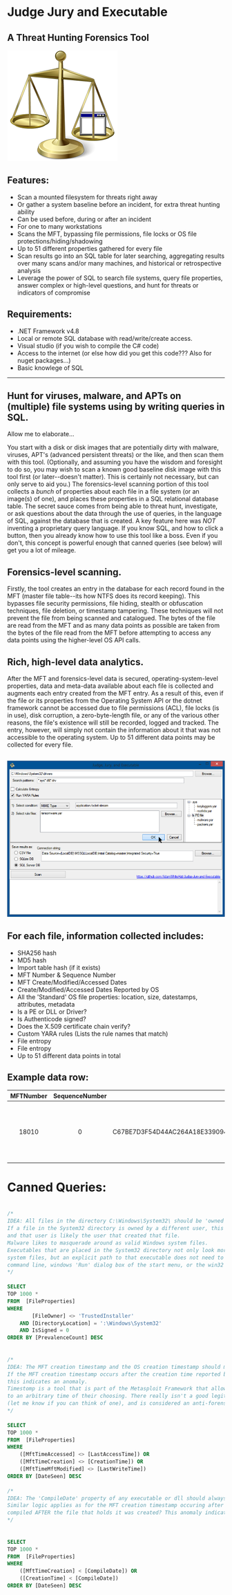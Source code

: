# Judge Jury and Executable
## A Threat Hunting Forensics Tool


![Judge Jury and Executable Logo](https://github.com/AdamWhiteHat/Judge-Jury-and-Executable/blob/master/Logo.png "It's your environment, you be the judge, jury and executioner") 


## Features:
 - Scan a mounted filesystem for threats right away
 - Or gather a system baseline before an incident, for extra threat hunting ability
 - Can be used before, during or after an incident
 - For one to many workstations
 - Scans the MFT, bypassing file permissions, file locks or OS file protections/hiding/shadowing
 - Up to 51 different properties gathered for every file
 - Scan results go into an SQL table for later searching, aggregating results over many scans and/or many machines, and historical or retrospective analysis
 - Leverage the power of SQL to search file systems, query file properties, answer complex or high-level questions, and hunt for threats or indicators of compromise


## Requirements:
 - .NET Framework v4.8
 - Local or remote SQL database with read/write/create access.
 - Visual studio (if you wish to compile the C# code)
 - Access to the internet (or else how did you get this code??? Also for nuget packages...)
 - Basic knowlege of SQL



___




## Hunt for viruses, malware, and APTs on (multiple) file systems using by writing queries in SQL.


Allow me to elaborate...

You start with a disk or disk images that are potentially dirty with malware, viruses, APT's (advanced persistent threats) or the like, and then scan them with this tool. (Optionally, and assuming you have the wisdom and foresight to do so, you may wish to scan a known good baseline disk image with this tool first (or later--doesn't matter). This is certainly not necessary, but can only serve to aid you.) The forensics-level scanning portion of this tool collects a _bunch_ of properties about each file in a file system (or an image(s) of one), and places these properties in a SQL relational database table. The secret sauce comes from being able to threat hunt, investigate, or ask questions about the data through the use of queries, in the language of SQL, against the database that is created. A key feature here was _NOT_ inventing a proprietary query language. If you know SQL, and how to click a button, then you already know how to use this tool like a boss. Even if you don't, this concept is powerful enough that canned queries (see below) will get you a lot of mileage.


## Forensics-level scanning.
Firstly, the tool creates an entry in the database for each record found in the MFT (master file table--its how NTFS does its record keeping). This bypasses file security permissions, file hiding, stealth or obfuscation techniques, file deletion, or timestamp tampering. These techniques will not prevent the file from being scanned and catalogued. The bytes of the file are read from the MFT and as many data points as possible are taken from the bytes of the file read from the MFT before attempting to access any data points using the higher-level OS API calls.


## Rich, high-level data analytics.
After the MFT and forensics-level data is secured, operating-system-level properties, data and meta-data available about each file is collected and augments each entry created from the MFT entry. As a result of this, even if the file or its properties from the Operating System API or the dotnet framework cannot be accessed due to file permissions (ACL), file locks (is in use), disk corruption, a zero-byte-length file, or any of the various other reasons, the file's existence will still be recorded, logged and tracked. The entry, however, will simply not contain the information about it that was not accessible to the operating system. Up to 51 different data points may be collected for every file.
  

## 
![Screenshot](https://github.com/AdamWhiteHat/Judge-Jury-and-Executable/blob/master/Judge-Jury-and-Executable.png "Judge Jury and Executable Application Screenshot")
  
 
## For each file, information collected includes:
 - SHA256 hash
 - MD5 hash
 - Import table hash (if it exists)
 - MFT Number & Sequence Number
 - MFT Create/Modified/Accessed Dates
 - Create/Modified/Accessed Dates Reported by OS
 - All the 'Standard' OS file properties: location, size, datestamps, attributes, metadata
 - Is a PE or DLL or Driver?
 - Is Authenticode signed?
 - Does the X.509 certificate chain verify?
 - Custom YARA rules (Lists the rule names that match)
 - File entropy
 - File entropy
 - Up to 51 different data points in total


## Example data row:
| MFTNumber | SequenceNumber | SHA256 | FullPath | Length | FileOwner | Attributes | IsExe | IsDll | IsDriver | BinaryType | IsSigned | IsSignatureValid | IsValidCertChain | IsTrusted | ImpHash | MD5 | SHA1 | CompileDate | MimeType | InternalName | ProductName | OriginalFileName | FileVersion | FileDescription | Copyright | Company | Language | Trademarks | Project | ApplicationName | Comment | Title | Link | ProviderItemID | ComputerName | DriveLetter | DirectoryLocation | Filename | Extension | CertSubject | CertIssuer | CertSerialNumber | CertThumbprint | CertNotBefore | CertNotAfter | PrevalenceCount | Entropy | YaraRulesMatched | DateSeen | MftTimeAccessed | MftTimeCreation | MftTimeModified | MftTimeMftModified | CreationTime | LastAccessTime | LastWriteTime |
|:-------------:|:-------------:|:-------------:|:-------------:|:-------------:|:-------------:|:-------------:|:-------------:|:-------------:|:-------------:|:-------------:|:-------------:|:-------------:|:-------------:|:-------------:|:-------------:|:-------------:|:-------------:|:-------------:|:-------------:|:-------------:|:-------------:|:-------------:|:-------------:|:-------------:|:-------------:|:-------------:|:-------------:|:-------------:|:-------------:|:-------------:|:-------------:|:-------------:|:-------------:|:-------------:|:-------------:|:-------------:|:-------------:|:-------------:|:-------------:|:-------------:|:-------------:|:-------------:|:-------------:|:-------------:|:-------------:|:-------------:|:-------------:|:-------------:|:-------------:|:-------------:|:-------------:|:-------------:|:-------------:|:-------------:|:-------------:|:-------------:|
| 18010 | 0 | C67BE7D3F54D44AC264A18E33909482F1F8CA7B7FBAAF5659EF71ED9F8092C34 | C:\Windows\WinSxS\amd64_windows-defender-service-cloudclean_31bf3856ad364e35_6.3.9600.18603_none_73d12e8145b3841b\SymSrv.dll | 149264 | TrustedInstaller | A | 1 | 1 | 0 | 16 | 1 | 1 | 0 | 1 | 5D54F5D721E301667338323AC07578E3 | 65FB3391EB26F5AC647FC40501D8E21D | 4B46DB2A99A47FF6A6EE376F4D79F5298BFF28A2 | 2010-02-01 20:15:48.0000000 | application/x-msdownload | symsrv.dll | Debugging Tools for Windows(R) | symsrv.dll | 6.12.2.633 | Symbol Server | © Microsoft Corporation. All rights reserved. | Microsoft Corporation | English (United States) |  |  |  |  |  |  |  | L | C | C:\Windows\WinSxS\amd64_windows-defender-service-cloudclean_31bf3856ad364e35_6.3.9600.18603_none_73d12e8145b3841b | SymSrv.dll | .dll | CN=Microsoft Corporation, OU=MOPR, O=Microsoft Corporation, L=Redmond, S=Washington, C=US | CN=Microsoft Code Signing PCA, O=Microsoft Corporation, L=Redmond, S=Washington, C=US | 6105F71E000000000032 | D468FAEB5190BF9DECD9827AF470F799C41A769C | 7/13/2009 5:00:18 PM | 10/13/2010 5:10:18 PM | 1 | 0 | NULL | 2020-10-25 06:17:12.0133333 | 2013-06-18 14:43:52.6497911 | 2013-08-22 06:56:50.9086288 | 2013-08-22 06:56:50.9086288 | 2019-01-15 19:13:49.1704756 | 2013-08-22 06:56:50.9086288 | 2013-08-22 06:56:50.9086288 | 2013-06-18 14:43:52.6497911 |



Canned Queries:
======

```SQL

/*
IDEA: All files in the directory C:\Windows\System32\ should be 'owned' by TrustedInstaller.
If a file in the System32 directory is owned by a different user, this indicates an anomaly, 
and that user is likely the user that created that file.
Malware likes to masquerade around as valid Windows system files.
Executables that are placed in the System32 directory not only look more official, as it is a common path for
system files, but an explicit path to that executable does not need to be supplied to execute it from the
command line, windows 'Run' dialog box of the start menu, or the win32 API call ShellExecute.
*/

SELECT 
TOP 1000 * 
FROM  [FileProperties]
WHERE
        [FileOwner] <> 'TrustedInstaller'
    AND [DirectoryLocation] = ':\Windows\System32'
    AND IsSigned = 0
ORDER BY [PrevalenceCount] DESC


/*
IDEA: The MFT creation timestamp and the OS creation timestamp should match.
If the MFT creation timestamp occurs after the creation time reported by the OS meta-data,
this indicates an anomaly.
Timestomp is a tool that is part of the Metasploit Framework that allows a user to backdate a file
to an arbitrary time of their choosing. There really isn't a good legitimate reason for doing this
(let me know if you can think of one), and is considered an anti-forensics technique.
*/

SELECT 
TOP 1000 * 
FROM  [FileProperties]
WHERE
	([MftTimeAccessed] <> [LastAccessTime]) OR
	([MftTimeCreation] <> [CreationTime]) OR
	([MftTimeMftModified] <> [LastWriteTime])
ORDER BY [DateSeen] DESC

/*
IDEA: The 'CompileDate' property of any executable or dll should always come before the creation timestamp for that file.
Similar logic applies as for the MFT creation timestamp occuring after the creation timestamp. How could a program have been
compiled AFTER the file that holds it was created? This anomaly indicates backdating or timestomping has occurred.
*/


SELECT 
TOP 1000 *
FROM  [FileProperties]
WHERE
	([MftTimeCreation] < [CompileDate]) OR
	([CreationTime] < [CompileDate])
ORDER BY [DateSeen] DESC


```
